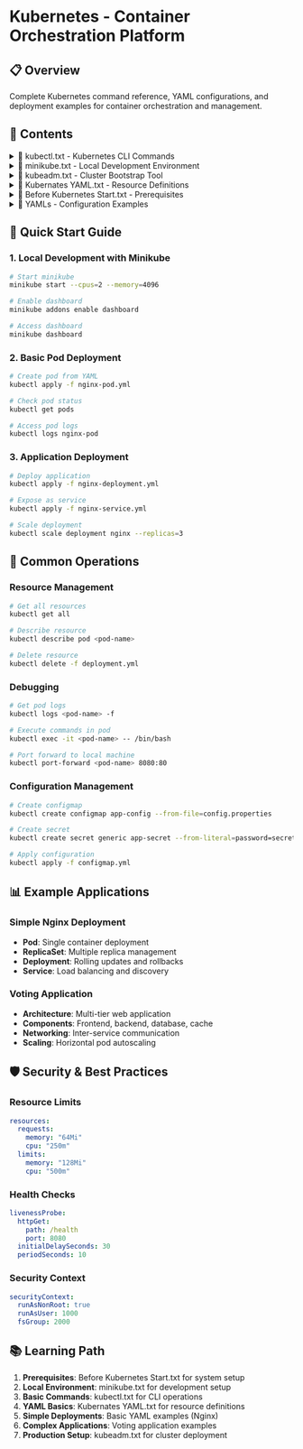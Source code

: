 # Kubernetes - Container Orchestration Platform

## 📋 Overview
Complete Kubernetes command reference, YAML configurations, and deployment examples for container orchestration and management.

## 📁 Contents

<details>
<summary>📄 kubectl.txt - Kubernetes CLI Commands</summary>

### Cluster Management
- **Cluster Info**: `kubectl cluster-info`, `kubectl version`
- **Node Management**: List, describe, and manage cluster nodes
- **Namespace Operations**: Create, switch, and manage namespaces
- **Resource Quotas**: Set and manage resource limits

### Workload Management
- **Pods**: Create, list, describe, delete pods
- **Deployments**: Manage application deployments and rollouts
- **Services**: Expose applications and manage networking
- **ConfigMaps/Secrets**: Manage configuration and sensitive data

### Debugging & Troubleshooting
- **Logs**: `kubectl logs` for container logs
- **Exec**: `kubectl exec` for container access
- **Port Forwarding**: `kubectl port-forward` for local access
- **Events**: Monitor cluster events and issues

</details>

<details>
<summary>📄 minikube.txt - Local Development Environment</summary>

### Minikube Operations
- **Cluster Lifecycle**: Start, stop, delete local clusters
- **Configuration**: CPU, memory, and driver settings
- **Add-ons**: Enable dashboard, ingress, metrics-server
- **Multi-node**: Local multi-node cluster simulation

### Development Features
- **Docker Integration**: Use local Docker images
- **Load Balancer**: Tunnel services for local access
- **Persistent Volumes**: Local storage configuration
- **Networking**: Service exposure and ingress setup

</details>

<details>
<summary>📄 kubeadm.txt - Cluster Bootstrap Tool</summary>

### Cluster Initialization
- **Master Setup**: Initialize control plane nodes
- **Worker Nodes**: Join worker nodes to cluster
- **Network Setup**: CNI plugin installation and configuration
- **Certificate Management**: PKI and certificate handling

### Cluster Management
- **Upgrades**: Cluster version upgrades
- **Backup/Restore**: etcd backup and restore procedures
- **High Availability**: Multi-master cluster setup
- **Troubleshooting**: Common cluster issues and solutions

</details>

<details>
<summary>📄 Kubernates YAML.txt - Resource Definitions</summary>

### YAML Structure
- **API Versions**: Understanding Kubernetes API versions
- **Resource Types**: Pods, Deployments, Services, etc.
- **Metadata**: Labels, annotations, and naming conventions
- **Specifications**: Resource-specific configuration options

### Best Practices
- **Resource Limits**: CPU and memory constraints
- **Health Checks**: Liveness and readiness probes
- **Security**: Security contexts and pod security policies
- **Networking**: Service types and ingress configurations

</details>

<details>
<summary>📄 Before Kubernetes Start.txt - Prerequisites</summary>

### System Requirements
- **Linux Setup**: Ubuntu/CentOS configuration for Kubernetes
- **VMBox Configuration**: Virtual machine setup and networking
- **Container Runtime**: Docker or containerd installation
- **Network Configuration**: CNI requirements and setup

### Pre-installation Steps
- **System Updates**: OS patches and kernel requirements
- **Firewall Rules**: Required ports and network access
- **User Permissions**: Non-root user setup and sudo access
- **Resource Planning**: CPU, memory, and storage requirements

</details>

<details>
<summary>📁 YAMLs - Configuration Examples</summary>

### Basic Resources
- **1. Nginx Pod.yml**: Simple pod definition
- **1. Nginx deployment.yml**: Deployment with replicas
- **1. Nginx replica set.yml**: ReplicaSet configuration
- **1. Nginx replication controller.yml**: Legacy replication controller

### Service Types
- **1. Service ClusterIP.yml**: Internal cluster communication
- **1. Service NodePort.yml**: External access via node ports

### Complex Applications
#### Voting Application V1 (Pods & Services)
- **Pod Definitions**: Individual application components
- **Service Definitions**: Network access and load balancing
- **Simple Architecture**: Basic multi-tier application

#### Voting Application V2 (Deployments & Services)
- **Deployment Definitions**: Scalable application components
- **Service Definitions**: Advanced networking and discovery
- **Production Ready**: Scalable and resilient architecture

</details>

## 🚀 Quick Start Guide

### 1. Local Development with Minikube
```bash
# Start minikube
minikube start --cpus=2 --memory=4096

# Enable dashboard
minikube addons enable dashboard

# Access dashboard
minikube dashboard
```

### 2. Basic Pod Deployment
```bash
# Create pod from YAML
kubectl apply -f nginx-pod.yml

# Check pod status
kubectl get pods

# Access pod logs
kubectl logs nginx-pod
```

### 3. Application Deployment
```bash
# Deploy application
kubectl apply -f nginx-deployment.yml

# Expose as service
kubectl apply -f nginx-service.yml

# Scale deployment
kubectl scale deployment nginx --replicas=3
```

## 🔧 Common Operations

### Resource Management
```bash
# Get all resources
kubectl get all

# Describe resource
kubectl describe pod <pod-name>

# Delete resource
kubectl delete -f deployment.yml
```

### Debugging
```bash
# Get pod logs
kubectl logs <pod-name> -f

# Execute commands in pod
kubectl exec -it <pod-name> -- /bin/bash

# Port forward to local machine
kubectl port-forward <pod-name> 8080:80
```

### Configuration Management
```bash
# Create configmap
kubectl create configmap app-config --from-file=config.properties

# Create secret
kubectl create secret generic app-secret --from-literal=password=secret123

# Apply configuration
kubectl apply -f configmap.yml
```

## 📊 Example Applications

### Simple Nginx Deployment
- **Pod**: Single container deployment
- **ReplicaSet**: Multiple replica management
- **Deployment**: Rolling updates and rollbacks
- **Service**: Load balancing and discovery

### Voting Application
- **Architecture**: Multi-tier web application
- **Components**: Frontend, backend, database, cache
- **Networking**: Inter-service communication
- **Scaling**: Horizontal pod autoscaling

## 🛡️ Security & Best Practices

### Resource Limits
```yaml
resources:
  requests:
    memory: "64Mi"
    cpu: "250m"
  limits:
    memory: "128Mi"
    cpu: "500m"
```

### Health Checks
```yaml
livenessProbe:
  httpGet:
    path: /health
    port: 8080
  initialDelaySeconds: 30
  periodSeconds: 10
```

### Security Context
```yaml
securityContext:
  runAsNonRoot: true
  runAsUser: 1000
  fsGroup: 2000
```

## 📚 Learning Path

1. **Prerequisites**: Before Kubernetes Start.txt for system setup
2. **Local Environment**: minikube.txt for development setup
3. **Basic Commands**: kubectl.txt for CLI operations
4. **YAML Basics**: Kubernates YAML.txt for resource definitions
5. **Simple Deployments**: Basic YAML examples (Nginx)
6. **Complex Applications**: Voting application examples
7. **Production Setup**: kubeadm.txt for cluster deployment